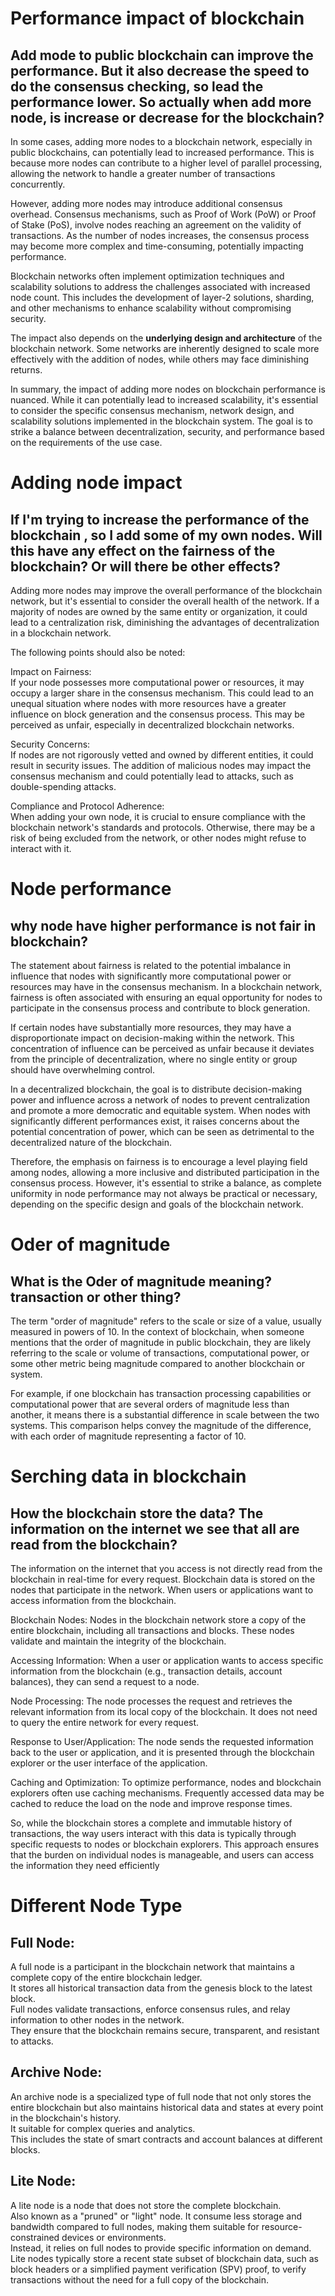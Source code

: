 # Performance impact of blockchain

## Add mode to public blockchain can improve the performance. But it also decrease the speed to do the consensus checking, so lead the performance lower. So actually when add more node, is increase or decrease for the blockchain?

In some cases, adding more nodes to a blockchain network, especially in public blockchains, can potentially lead to increased performance. This is because more nodes can contribute to a higher level of parallel processing, allowing the network to handle a greater number of transactions concurrently.

However, adding more nodes may introduce additional consensus overhead. Consensus mechanisms, such as Proof of Work (PoW) or Proof of Stake (PoS), involve nodes reaching an agreement on the validity of transactions. As the number of nodes increases, the consensus process may become more complex and time-consuming, potentially impacting performance.

Blockchain networks often implement optimization techniques and scalability solutions to address the challenges associated with increased node count. This includes the development of layer-2 solutions, sharding, and other mechanisms to enhance scalability without compromising security.

The impact also depends on the **underlying design and architecture** of the blockchain network. Some networks are inherently designed to scale more effectively with the addition of nodes, while others may face diminishing returns.

In summary, the impact of adding more nodes on blockchain performance is nuanced. While it can potentially lead to increased scalability, it's essential to consider the specific consensus mechanism, network design, and scalability solutions implemented in the blockchain system. The goal is to strike a balance between decentralization, security, and performance based on the requirements of the use case.


# Adding node impact

## If I'm trying to increase the performance of the blockchain , so I add some of my own nodes. Will this have any effect on the fairness of the blockchain? Or will there be other effects?

Adding more nodes may improve the overall performance of the blockchain network, but it's essential to consider the overall health of the network. If a majority of nodes are owned by the same entity or organization, it could lead to a centralization risk, diminishing the advantages of decentralization in a blockchain network.  

The following points should also be noted:  

Impact on Fairness:  
If your node possesses more computational power or resources, it may occupy a larger share in the consensus mechanism. This could lead to an unequal situation where nodes with more resources have a greater influence on block generation and the consensus process. This may be perceived as unfair, especially in decentralized blockchain networks.  

Security Concerns:  
If nodes are not rigorously vetted and owned by different entities, it could result in security issues. The addition of malicious nodes may impact the consensus mechanism and could potentially lead to attacks, such as double-spending attacks.  

Compliance and Protocol Adherence:  
When adding your own node, it is crucial to ensure compliance with the blockchain network's standards and protocols. Otherwise, there may be a risk of being excluded from the network, or other nodes might refuse to interact with it.   
 

# Node performance
## why node have higher performance is not fair in blockchain?
The statement about fairness is related to the potential imbalance in influence that nodes with significantly more computational power or resources may have in the consensus mechanism. In a blockchain network, fairness is often associated with ensuring an equal opportunity for nodes to participate in the consensus process and contribute to block generation.  

If certain nodes have substantially more resources, they may have a disproportionate impact on decision-making within the network. This concentration of influence can be perceived as unfair because it deviates from the principle of decentralization, where no single entity or group should have overwhelming control.  

In a decentralized blockchain, the goal is to distribute decision-making power and influence across a network of nodes to prevent centralization and promote a more democratic and equitable system. When nodes with significantly different performances exist, it raises concerns about the potential concentration of power, which can be seen as detrimental to the decentralized nature of the blockchain.  

Therefore, the emphasis on fairness is to encourage a level playing field among nodes, allowing a more inclusive and distributed participation in the consensus process. However, it's essential to strike a balance, as complete uniformity in node performance may not always be practical or necessary, depending on the specific design and goals of the blockchain network.  


# Oder of magnitude
## What is the Oder of magnitude meaning? transaction or other thing?
The term "order of magnitude" refers to the scale or size of a value, usually measured in powers of 10. In the context of blockchain, when someone mentions that the order of magnitude in public blockchain, they are likely referring to the scale or volume of transactions, computational power, or some other metric being magnitude compared to another blockchain or system.  

For example, if one blockchain has transaction processing capabilities or computational power that are several orders of magnitude less than another, it means there is a substantial difference in scale between the two systems. This comparison helps convey the magnitude of the difference, with each order of magnitude representing a factor of 10.  


# Serching data in blockchain
## How the blockchain store the data? The information on the internet we see that all are read from the blockchain?
The information on the internet that you access is not directly read from the blockchain in real-time for every request. Blockchain data is stored on the nodes that participate in the network. When users or applications want to access information from the blockchain.    

Blockchain Nodes: Nodes in the blockchain network store a copy of the entire blockchain, including all transactions and blocks. These nodes validate and maintain the integrity of the blockchain.  

Accessing Information: When a user or application wants to access specific information from the blockchain (e.g., transaction details, account balances), they can send a request to a node.  

Node Processing: The node processes the request and retrieves the relevant information from its local copy of the blockchain. It does not need to query the entire network for every request.  

Response to User/Application: The node sends the requested information back to the user or application, and it is presented through the blockchain explorer or the user interface of the application.  

Caching and Optimization: To optimize performance, nodes and blockchain explorers often use caching mechanisms. Frequently accessed data may be cached to reduce the load on the node and improve response times.  

So, while the blockchain stores a complete and immutable history of transactions, the way users interact with this data is typically through specific requests to nodes or blockchain explorers. This approach ensures that the burden on individual nodes is manageable, and users can access the information they need efficiently  


# Different Node Type
## Full Node:  
A full node is a participant in the blockchain network that maintains a complete copy of the entire blockchain ledger.   
It stores all historical transaction data from the genesis block to the latest block.   
Full nodes validate transactions, enforce consensus rules, and relay information to other nodes in the network.   
They ensure that the blockchain remains secure, transparent, and resistant to attacks.  

## Archive Node:  
An archive node is a specialized type of full node that not only stores the entire blockchain but also maintains historical data and states at every point in the blockchain's history.   
It suitable for complex queries and analytics.   
This includes the state of smart contracts and account balances at different blocks.  

## Lite Node:  
A lite node is a node that does not store the complete blockchain.   
Also known as a "pruned" or "light" node. It consume less storage and bandwidth compared to full nodes, making them suitable for resource-constrained devices or environments.   
Instead, it relies on full nodes to provide specific information on demand.   
Lite nodes typically store a recent state subset of blockchain data, such as block headers or a simplified payment verification (SPV) proof, to verify transactions without the need for a full copy of the blockchain.  









